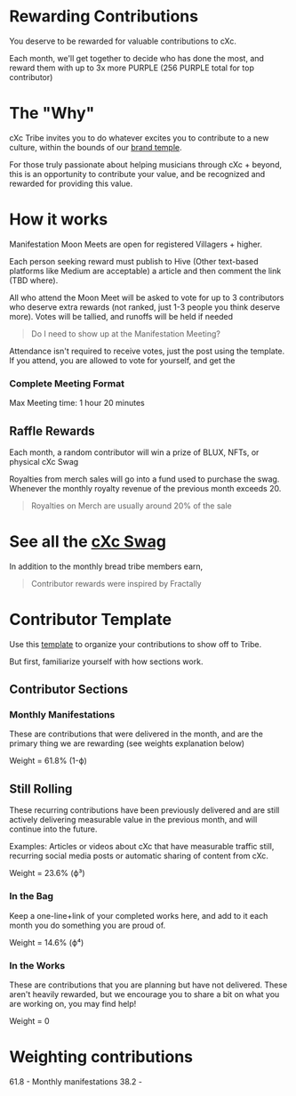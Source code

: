 # Rewarding Contributions

You deserve to be rewarded for valuable contributions to cXc. 

Each month, we'll get together to decide who has done the most, and reward them with up to 3x more PURPLE (256 PURPLE total for top contributor)

# The "Why"
cXc Tribe invites you to do whatever excites you to contribute to a new culture, within the bounds of our [brand temple](). 

For those truly passionate about helping musicians through cXc + beyond, this is an opportunity to contribute your value, and be recognized and rewarded for providing this value. 

# How it works

Manifestation Moon Meets are open for registered Villagers + higher. 

Each person seeking reward must publish to Hive (Other text-based platforms like Medium are acceptable) a article and then comment the link (TBD where).

All who attend the Moon Meet will be asked to vote for up to 3 contributors who deserve extra rewards (not ranked, just 1-3 people you think deserve more). Votes will be tallied, and runoffs will be held if needed


> Do I need to show up at the Manifestation Meeting?  

Attendance isn't required to receive votes, just the post using the template. If you attend, you are allowed to vote for yourself, and get the 

### Complete Meeting Format

Max Meeting time: 1 hour 20 minutes

## Raffle Rewards

Each month, a random contributor will win a prize of BLUX, NFTs, or physical cXc Swag

Royalties from merch sales will go into a fund used to purchase the swag. Whenever the monthly royalty revenue of the previous month exceeds 20.

> Royalties on Merch are usually around 20% of the sale

# See all the [cXc Swag](../Clothing/clothing.md)




In addition to the monthly bread tribe members earn, 

> Contributor rewards were inspired by Fractally


# Contributor Template 

Use this [template](Contributor%20Template.md) to organize your contributions to show off to Tribe. 

But first, familiarize yourself with how sections work.

## Contributor Sections

### Monthly Manifestations 
These are contributions that were delivered in the month, and are the primary thing we are rewarding (see weights explanation below)

Weight = 61.8% (1-ϕ)

## Still Rolling
These recurring contributions have been previously delivered and are still actively delivering measurable value in the previous month, and will continue into the future. 

Examples: Articles or videos about cXc that have measurable traffic still, recurring social media posts or automatic sharing of content from cXc. 

Weight = 23.6% (ϕ³)

### In the Bag 
Keep a one-line+link of your completed works here, and add to it each month you do something you are proud of. 

Weight = 14.6% (ϕ⁴)

### In the Works
These are contributions that you are planning but have not delivered. These aren't heavily rewarded, but we encourage you to share a bit on what you are working on, you may find help! 

Weight = 0


# Weighting contributions 

61.8 - Monthly manifestations 
38.2 - 
